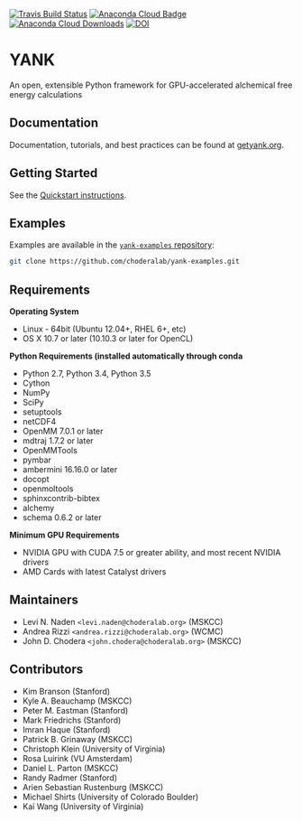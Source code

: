 [![Travis Build Status](https://travis-ci.org/choderalab/yank.png)](https://travis-ci.org/choderalab/yank)
[![Anaconda Cloud Badge](https://anaconda.org/omnia/yank/badges/version.svg)](https://anaconda.org/omnia/yank)
[![Anaconda Cloud Downloads](https://anaconda.org/omnia/yank/badges/downloads.svg)](https://anaconda.org/omnia/yank)
[![DOI](https://zenodo.org/badge/13779937.svg)](https://zenodo.org/badge/latestdoi/13779937)

YANK
====

An open, extensible Python framework for GPU-accelerated alchemical free energy calculations

Documentation
-------------

Documentation, tutorials, and best practices can be found at [getyank.org](http://getyank.org).

Getting Started
---------------
See the [Quickstart instructions](http://getyank.org/latest/quickstart.html).

Examples
--------

Examples are available in the [`yank-examples` repository](http://github.com/choderalab/yank-examples):
```bash
git clone https://github.com/choderalab/yank-examples.git
```

Requirements
------------

**Operating System**
* Linux - 64bit (Ubuntu 12.04+, RHEL 6+, etc) 
* OS X 10.7 or later (10.10.3 or later for OpenCL)

**Python Requirements (installed automatically through conda**
* Python 2.7, Python 3.4, Python 3.5
* Cython
* NumPy
* SciPy
* setuptools
* netCDF4
* OpenMM 7.0.1 or later
* mdtraj 1.7.2 or later
* OpenMMTools
* pymbar
* ambermini 16.16.0 or later
* docopt
* openmoltools
* sphinxcontrib-bibtex
* alchemy
* schema 0.6.2 or later

**Minimum GPU Requirements**
* NVIDIA GPU with CUDA 7.5 or greater ability, and most recent NVIDIA drivers
* AMD Cards with latest Catalyst drivers


Maintainers
-----------

* Levi N. Naden `<levi.naden@choderalab.org>` (MSKCC)
* Andrea Rizzi `<andrea.rizzi@choderalab.org>` (WCMC)
* John D. Chodera `<john.chodera@choderalab.org>` (MSKCC)

Contributors
------------
* Kim Branson (Stanford)
* Kyle A. Beauchamp (MSKCC)
* Peter M. Eastman (Stanford)
* Mark Friedrichs (Stanford)
* Imran Haque (Stanford)
* Patrick B. Grinaway (MSKCC)
* Christoph Klein (University of Virginia)
* Rosa Luirink (VU Amsterdam)
* Daniel L. Parton (MSKCC)
* Randy Radmer (Stanford)
* Arien Sebastian Rustenburg (MSKCC)
* Michael Shirts (University of Colorado Boulder)
* Kai Wang (University of Virginia)
